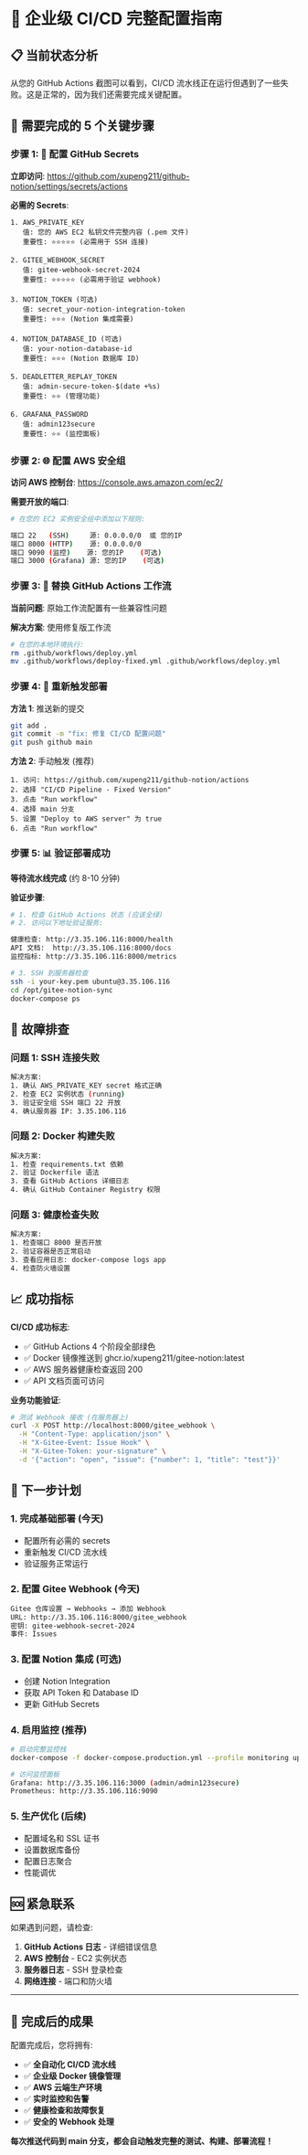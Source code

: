 # 🚀 企业级 CI/CD 完整配置指南

## 📋 当前状态分析

从您的 GitHub Actions 截图可以看到，CI/CD 流水线正在运行但遇到了一些失败。这是正常的，因为我们还需要完成关键配置。

## 🎯 需要完成的 5 个关键步骤

### 步骤 1: 🔑 配置 GitHub Secrets

**立即访问**: https://github.com/xupeng211/github-notion/settings/secrets/actions

**必需的 Secrets**:

```
1. AWS_PRIVATE_KEY
   值: 您的 AWS EC2 私钥文件完整内容 (.pem 文件)
   重要性: ⭐⭐⭐⭐⭐ (必需用于 SSH 连接)

2. GITEE_WEBHOOK_SECRET
   值: gitee-webhook-secret-2024
   重要性: ⭐⭐⭐⭐⭐ (必需用于验证 webhook)

3. NOTION_TOKEN (可选)
   值: secret_your-notion-integration-token
   重要性: ⭐⭐⭐ (Notion 集成需要)

4. NOTION_DATABASE_ID (可选)
   值: your-notion-database-id
   重要性: ⭐⭐⭐ (Notion 数据库 ID)

5. DEADLETTER_REPLAY_TOKEN
   值: admin-secure-token-$(date +%s)
   重要性: ⭐⭐ (管理功能)

6. GRAFANA_PASSWORD
   值: admin123secure
   重要性: ⭐⭐ (监控面板)
```

### 步骤 2: 🌐 配置 AWS 安全组

**访问 AWS 控制台**: https://console.aws.amazon.com/ec2/

**需要开放的端口**:
```bash
# 在您的 EC2 实例安全组中添加以下规则:

端口 22   (SSH)     源: 0.0.0.0/0  或 您的IP
端口 8000 (HTTP)    源: 0.0.0.0/0
端口 9090 (监控)    源: 您的IP    (可选)
端口 3000 (Grafana) 源: 您的IP    (可选)
```

### 步骤 3: 🔧 替换 GitHub Actions 工作流

**当前问题**: 原始工作流配置有一些兼容性问题

**解决方案**: 使用修复版工作流

```bash
# 在您的本地环境执行:
rm .github/workflows/deploy.yml
mv .github/workflows/deploy-fixed.yml .github/workflows/deploy.yml
```

### 步骤 4: 🚀 重新触发部署

**方法 1**: 推送新的提交
```bash
git add .
git commit -m "fix: 修复 CI/CD 配置问题"
git push github main
```

**方法 2**: 手动触发 (推荐)
```
1. 访问: https://github.com/xupeng211/github-notion/actions
2. 选择 "CI/CD Pipeline - Fixed Version"
3. 点击 "Run workflow"
4. 选择 main 分支
5. 设置 "Deploy to AWS server" 为 true
6. 点击 "Run workflow"
```

### 步骤 5: 📊 验证部署成功

**等待流水线完成** (约 8-10 分钟)

**验证步骤**:
```bash
# 1. 检查 GitHub Actions 状态 (应该全绿)
# 2. 访问以下地址验证服务:

健康检查: http://3.35.106.116:8000/health
API 文档:  http://3.35.106.116:8000/docs
监控指标: http://3.35.106.116:8000/metrics

# 3. SSH 到服务器检查
ssh -i your-key.pem ubuntu@3.35.106.116
cd /opt/gitee-notion-sync
docker-compose ps
```

## 🔧 故障排查

### 问题 1: SSH 连接失败
```bash
解决方案:
1. 确认 AWS_PRIVATE_KEY secret 格式正确
2. 检查 EC2 实例状态 (running)
3. 验证安全组 SSH 端口 22 开放
4. 确认服务器 IP: 3.35.106.116
```

### 问题 2: Docker 构建失败
```bash
解决方案:
1. 检查 requirements.txt 依赖
2. 验证 Dockerfile 语法
3. 查看 GitHub Actions 详细日志
4. 确认 GitHub Container Registry 权限
```

### 问题 3: 健康检查失败
```bash
解决方案:
1. 检查端口 8000 是否开放
2. 验证容器是否正常启动
3. 查看应用日志: docker-compose logs app
4. 检查防火墙设置
```

## 📈 成功指标

**CI/CD 成功标志**:
- ✅ GitHub Actions 4 个阶段全部绿色
- ✅ Docker 镜像推送到 ghcr.io/xupeng211/gitee-notion:latest
- ✅ AWS 服务器健康检查返回 200
- ✅ API 文档页面可访问

**业务功能验证**:
```bash
# 测试 Webhook 接收 (在服务器上)
curl -X POST http://localhost:8000/gitee_webhook \
  -H "Content-Type: application/json" \
  -H "X-Gitee-Event: Issue Hook" \
  -H "X-Gitee-Token: your-signature" \
  -d '{"action": "open", "issue": {"number": 1, "title": "test"}}'
```

## 🎯 下一步计划

### 1. **完成基础部署** (今天)
- 配置所有必需的 secrets
- 重新触发 CI/CD 流水线
- 验证服务正常运行

### 2. **配置 Gitee Webhook** (今天)
```bash
Gitee 仓库设置 → Webhooks → 添加 Webhook
URL: http://3.35.106.116:8000/gitee_webhook
密钥: gitee-webhook-secret-2024
事件: Issues
```

### 3. **配置 Notion 集成** (可选)
- 创建 Notion Integration
- 获取 API Token 和 Database ID
- 更新 GitHub Secrets

### 4. **启用监控** (推荐)
```bash
# 启动完整监控栈
docker-compose -f docker-compose.production.yml --profile monitoring up -d

# 访问监控面板
Grafana: http://3.35.106.116:3000 (admin/admin123secure)
Prometheus: http://3.35.106.116:9090
```

### 5. **生产优化** (后续)
- 配置域名和 SSL 证书
- 设置数据库备份
- 配置日志聚合
- 性能调优

## 🆘 紧急联系

如果遇到问题，请检查:
1. **GitHub Actions 日志** - 详细错误信息
2. **AWS 控制台** - EC2 实例状态
3. **服务器日志** - SSH 登录检查
4. **网络连接** - 端口和防火墙

---

## 🎉 完成后的成果

配置完成后，您将拥有:
- ✅ **全自动化 CI/CD 流水线**
- ✅ **企业级 Docker 镜像管理**
- ✅ **AWS 云端生产环境**
- ✅ **实时监控和告警**
- ✅ **健康检查和故障恢复**
- ✅ **安全的 Webhook 处理**

**每次推送代码到 main 分支，都会自动触发完整的测试、构建、部署流程！**
